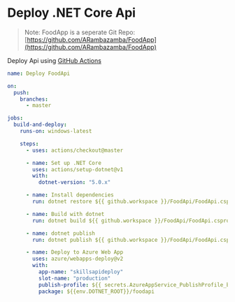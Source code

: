 # Deploy .NET Core Api

> Note: FoodApp is a seperate Git Repo: [https://github.com/ARambazamba/FoodApp](https://github.com/ARambazamba/FoodApp)

Deploy Api using [GitHub Actions](https://github.com/Azure/actions)

```yaml
name: Deploy FoodApi

on:
  push:
    branches:
      - master

jobs:
  build-and-deploy:
    runs-on: windows-latest

    steps:
      - uses: actions/checkout@master

      - name: Set up .NET Core
        uses: actions/setup-dotnet@v1
        with:
          dotnet-version: "5.0.x"

      - name: Install dependencies
        run: dotnet restore ${{ github.workspace }}/FoodApi/FoodApi.csproj

      - name: Build with dotnet
        run: dotnet build ${{ github.workspace }}/FoodApi/FoodApi.csproj --configuration Release

      - name: dotnet publish
        run: dotnet publish ${{ github.workspace }}/FoodApi/FoodApi.csproj -c Release -o ${{env.DOTNET_ROOT}}/foodapi

      - name: Deploy to Azure Web App
        uses: azure/webapps-deploy@v2
        with:
          app-name: "skillsapideploy"
          slot-name: "production"
          publish-profile: ${{ secrets.AzureAppService_PublishProfile_b314947fbe6546bf8a51d17b6e0c0a6a }}
          package: ${{env.DOTNET_ROOT}}/foodapi
```
